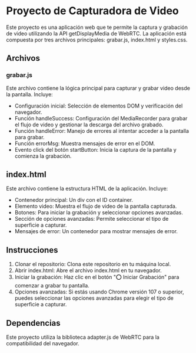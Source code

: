 # Proyecto de Capturadora de Video
Este proyecto es una aplicación web que te permite la captura y grabación de video utilizando la API getDisplayMedia de WebRTC. 
La aplicación está compuesta por tres archivos principales: grabar.js, index.html y styles.css.

## Archivos
### grabar.js
Este archivo contiene la lógica principal para capturar y grabar video desde la pantalla. Incluye:

- Configuración inicial: Selección de elementos DOM y verificación del navegador.
- Función handleSuccess: Configuración del MediaRecorder para grabar el flujo de video y gestionar la descarga del archivo grabado.
- Función handleError: Manejo de errores al intentar acceder a la pantalla para grabar.
- Función errorMsg: Muestra mensajes de error en el DOM.
- Evento click del botón startButton: Inicia la captura de la pantalla y comienza la grabación.

## index.html
Este archivo contiene la estructura HTML de la aplicación. Incluye:

- Contenedor principal: Un div con el ID container.
- Elemento video: Muestra el flujo de video de la pantalla capturada.
- Botones: Para iniciar la grabación y seleccionar opciones avanzadas.
- Sección de opciones avanzadas: Permite seleccionar el tipo de superficie a capturar.
- Mensajes de error: Un contenedor para mostrar mensajes de error.

## Instrucciones
1. Clonar el repositorio: Clona este repositorio en tu máquina local.
2. Abrir index.html: Abre el archivo index.html en tu navegador.
3. Iniciar la grabación: Haz clic en el botón "⭕ Iniciar Grabación" para comenzar a grabar tu pantalla.
4. Opciones avanzadas: Si estás usando Chrome versión 107 o superior, puedes seleccionar las opciones avanzadas para elegir el tipo de superficie a capturar.

## Dependencias
Este proyecto utiliza la biblioteca adapter.js de WebRTC para la compatibilidad del navegador.
